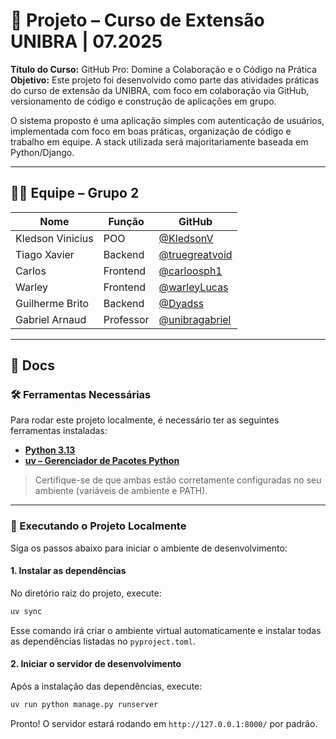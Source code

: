 # 👥 Projeto – Curso de Extensão UNIBRA | 07.2025

**Título do Curso:** GitHub Pro: Domine a Colaboração e o Código na Prática  
**Objetivo:** Este projeto foi desenvolvido como parte das atividades práticas do curso de extensão da UNIBRA, com foco em colaboração via GitHub, versionamento de código e construção de aplicações em grupo.

O sistema proposto é uma aplicação simples com autenticação de usuários, implementada com foco em boas práticas, organização de código e trabalho em equipe. A stack utilizada será majoritariamente baseada em Python/Django.

---

## 👨‍💻 Equipe – Grupo 2

| Nome             | Função    | GitHub                                             |
| ---------------- | --------- | -------------------------------------------------- |
| Kledson Vinicius | POO       | [@KledsonV](https://github.com/KledsonV)           |
| Tiago Xavier     | Backend   | [@truegreatvoid](https://github.com/truegreatvoid) |
| Carlos           | Frontend  | [@carloosph1](https://github.com/carloosph1)       |
| Warley           | Frontend  | [@warleyLucas](https://github.com/warleyLucas)     |
| Guilherme Brito  | Backend   | [@Dyadss](https://github.com/Dyadss)               |
| Gabriel Arnaud   | Professor | [@unibragabriel](https://github.com/unibragabriel) |

---

## 📘 Docs

### 🛠️ Ferramentas Necessárias

Para rodar este projeto localmente, é necessário ter as seguintes ferramentas instaladas:

- **[Python 3.13](https://www.python.org/downloads/release/python-3130/)**
- **[uv – Gerenciador de Pacotes Python](https://docs.astral.sh/uv/getting-started/installation/)**

> Certifique-se de que ambas estão corretamente configuradas no seu ambiente (variáveis de ambiente e PATH).

---

### 🚀 Executando o Projeto Localmente

Siga os passos abaixo para iniciar o ambiente de desenvolvimento:

#### 1. Instalar as dependências

No diretório raiz do projeto, execute:

```bash
uv sync
```

Esse comando irá criar o ambiente virtual automaticamente e instalar todas as dependências listadas no `pyproject.toml`.

#### 2. Iniciar o servidor de desenvolvimento

Após a instalação das dependências, execute:

```bash
uv run python manage.py runserver
```

Pronto! O servidor estará rodando em `http://127.0.0.1:8000/` por padrão.
